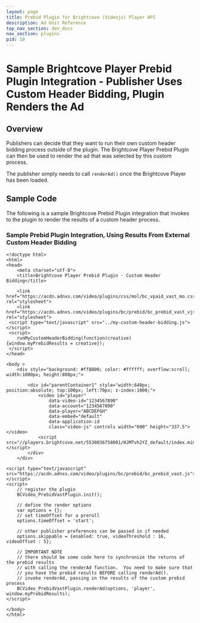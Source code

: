 ```yaml
---
layout: page
title: Prebid Plugin for Brightcove (Videojs) Player API
description: Ad Unit Reference
top_nav_section: dev_docs
nav_section: plugins
pid: 10
---
```


<div class="bs-docs-section" markdown="1">

# Sample Brightcove Player Prebid Plugin Integration - Publisher Uses Custom Header Bidding, Plugin Renders the Ad

## Overview

Publishers can decide that they want to run their own custom header bidding process outside of the plugin. The Brightcove Player Prebid Plugin can then be used to render the ad that was selected by this custom process.

The publisher simply needs to call `renderAd()` once the Brightcove Player has been loaded.

## Sample Code

The following is a sample Brightcove Prebid Plugin integration that invokes to the plugin to render the results of a custom header process.

### Sample Prebid Plugin Integration, Using Results From External Custom Header Bidding

```
<!doctype html>
<html>
<head>
    <meta charset="utf-8">
    <title>Brightcove Player Prebid Plugin - Custom Header Bidding</title>

    <link href="https://acdn.adnxs.com/video/plugins/css/mol/bc_vpaid_vast_mo.css" rel="stylesheet">
    <link href="https://acdn.adnxs.com/video/plugins/bc/prebid/bc_prebid_vast_vjs.css" rel="stylesheet">
 <script type="text/javascript" src="../my-custom-header-bidding.js"></script>
 <script>
    runMyCustomHeaderBidding(function(creative) {window.myPrebidResults = creative});
 </script>
</head>

<body >
    <div style="background: #ff8800; color: #ffffff; overflow:scroll; width:1000px; height:800px;">

        <div id="parentContainer1" style="width:640px; position:absolute; top:100px; left:70px; z-index:1000;">
            <video id="player"
                data-video-id="1234567890"
                data-account="1234567890"
                data-player="ABCDEFGH"
                data-embed="default"
                data-application-id
                class="video-js" controls width="600" height="337.5"></video>
            <script src="//players.brightcove.net/5530036758001/HJMTvh2YZ_default/index.min.js"></script>
        </div>
    </div>

<script type="text/javascript" src="https://acdn.adnxs.com/video/plugins/bc/prebid/bc_prebid_vast.js"></script>
<script>
    // register the plugin
    BCVideo_PrebidVastPlugin.init();

    // define the render options
    var options = {};
    // set timeOffset for a preroll
    options.timeOffset = 'start';

    // other publisher preferences can be passed in if needed
    options.skippable = {enabled: true, videoThreshold : 16, videoOffset : 5};

    // IMPORTANT NOTE
    // there should be some code here to synchronize the returns of the prebid results
    // with calling the renderAd function.  You need to make sure that
    // you have the prebid results BEFORE calling renderAd().
    // invoke renderAd, passing in the results of the custom prebid process
    BCVideo_PrebidVastPlugin.renderAd(options, 'player', window.myPrebidResults);
</script>

</body>
</html>
```

</div>
